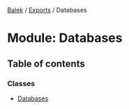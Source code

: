 [Balek](../README.md) / [Exports](../modules.md) / Databases

# Module: Databases

## Table of contents

### Classes

- [Databases](../classes/Databases.Databases.md)
